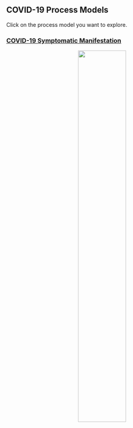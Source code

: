 ## COVID-19 Process Models
Click on the process model you want to explore.

### [COVID-19 Symptomatic Manifestation](https://github.com/Berger-DM/berger-dm.github.io/blob/gh-pages/COVID-19%20Process%20Models/covid-symptomatic-manifestation.md)

<p align="center">
<img src="https://github.com/Berger-DM/berger-dm.github.io/blob/gh-pages/COVID-19%20Process%20Models/COVID-19%20Symptomatic%20Manifestation.png" width=50% height=50%>
</p>
